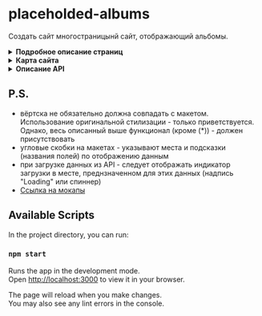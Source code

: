 # placeholded-albums

Создать сайт многостраницынй сайт, отображающий альбомы.

<details><summary><b>Подробное описание страниц</b></summary>

Корневая Страница Содержит приветсвенную информацию и навигацию в виде header-а (последнее - одинаково для всех
  страниц)

<details><summary>Страница альбомов</summary>  

- Получает из API данные об альбомах и отображает их на странице. Каждая карточка подчиняется следующим правилам:  
  - В качестве подписи - нужно использовать поле title  
  - В качестве картинки - нужно использовать поле thumbnailUrl  
  - По нажанию на всю картинку - происходит переход на страницу конкретного альбома
</details>

<details><summary>Страница конкретного альбома</summary>  

- Содержит ссылку "обратно" изображённую в виде стрелки (можно сделать и текстовой ссылкой с подписью "back"). Ссылка
  ведёт на страницу всех альбомов Содержит наименование текущего альбома (поле title)  
- Содержит ссылку со статической надписью "(open author page)", ведующую на страницу автора этого альбома
  (users/:userId)  
- Содержит картинку текущего альбома (поле url)  
- Содержит карточки всех фотографий этого альбома, каждая из которых:  
  - в качестве подписи использует поле title  
  - в качестве картинки нужно использует поле thumbnailUrl  
  - по нажанию на картинку - браузер открывает в новой вкладке эту картинку, используя поле url исходной картинки  
</details>

<details><summary>Страница юзеров</summary>  

- Содержит список всех юзеров. Каждый элемент списка - это ссылка, ведущая на страницу этого конкретного юзера
</details>

<details><summary>Страница конкретного юзера</summary>  

- Содержит ссылку "обратно" изображённую в виде стрелки (можно сделать и текстовой ссылкой с подписью "back"). Ссылка
  ведёт на страницу всех юзеров  
- Содержит блок Info с информацией о юзере (поля username, name, email и company.name)  
- Содержит список всех альбомов этого юзера. Карточка одного альбома - подчиняется тем же правилам, что и карточка
  альбома из Страницы альбомов  
</details>

<details><summary>(*) Страница случайного фото</summary>  

- При открытии - случайым образом генерирует photoId - число из диапазна [1, 5000] Использя это photoId - нужно получить
  информацию о текущей фотографии.  
- Используя полную информацию о фото - нужно получить информацию об альбоме (поле albumId).  
- Используя информацию об альбоме - нужно получить информацию об юзере, создавшем этот альбом (поле userId).  
- Используя информацию об альбоме - нужно получить список всех фото из этого альбома и выбрать из них 6 случайных.
  Отобразить информацию, описанную выше на сайте в соотв. с макетом.
</details>
</details>

<details><summary><b>Карта сайта</b></summary>  

- [x] `/` (корневая страница) содержит приветственную информацию    
- [ ] `/albums` - отображает список альбомов  
- [ ] `/albums/:id` - отображает фотографии этого альбома  
- [ ] `/users` - отображает список всех юзеров с краткой информацией о них  
- [ ] `/users/:id` - отображает профиль юзера с подробной информацией о нём и списком из альбомов именно этого юзера  
- [ ] (*) `/random-photo` - страница со случайным фото. Отображается информация о самом фото и информация об альбоме, в
  котором находится эта фотография. При обновлении страницы - загружается другая фотография.
</details>

<details><summary><b>Описание API</b></summary>  

- Base url - https://jsonplaceholder.typicode.com  
- Эндпоинты:  
  - /albums - все альбомы  
  - /albums/1 - получает конкретный альбом с id=1  
  - /albums?userId=1 - все альбомы для юзера с id=1  
  - /photos - все фотографии (не используется в проекте в чистом виде)  
  - /photos/1 - информация фотографии с id=1 (не используется в проекте в чистом виде)  
  - /photos?albumId=1 - все фотографии альбома с id=1  
  - /users - информация о всех юзерах  
  - /users/1 - получает информацию о юзере с id=1    
    (id=1 нужно менять на id соответствующего объекта)
</details>

## P.S.

- вёртска не обязательно должна совпадать с макетом. Использование оригинальной стилизации - только приветствуется.
  Однако, весь описанный выше функционал (кроме (*)) - должен присутствовать
- угловые скобки на макетах - указывают места и подсказки (названия полей) по отображению данным
- при загрузке данных из API - следует отображать индикатор загрузки в месте, преднзначенном для этих данных (надпись
  "Loading" или спиннер)
- [Ссылка на мокапы](https://app.moqups.com/W8EoSQicKFqDrblF059KVSppuxzGPuUY/view/page/ad64222d5)

## Available Scripts

In the project directory, you can run:

### `npm start`

Runs the app in the development mode.\
Open [http://localhost:3000](http://localhost:3000) to view it in your browser.

The page will reload when you make changes.\
You may also see any lint errors in the console.
